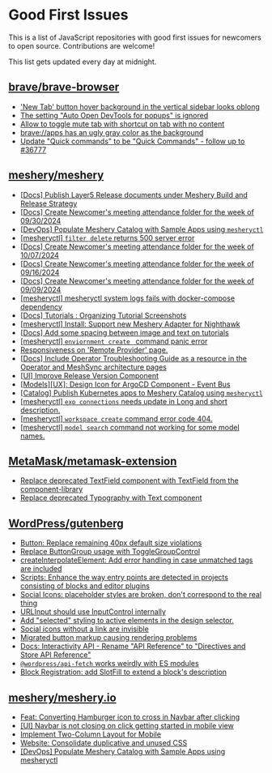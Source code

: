 # Good First Issues

This is a list of JavaScript repositories with good first issues for newcomers to open source. Contributions are welcome!

This list gets updated every day at midnight.

## [brave/brave-browser](https://github.com/brave/brave-browser)

- ['New Tab' button hover background in the vertical sidebar looks oblong](https://github.com/brave/brave-browser/issues/40323)
- [The setting "Auto Open DevTools for popups" is ignored](https://github.com/brave/brave-browser/issues/39597)
- [Allow to toggle mute tab with shortcut on tab with no content](https://github.com/brave/brave-browser/issues/40016)
- [brave://apps has an ugly gray color as the background](https://github.com/brave/brave-browser/issues/25736)
- [Update "Quick commands" to be "Quick Commands" - follow up to #36777](https://github.com/brave/brave-browser/issues/36845)

## [meshery/meshery](https://github.com/meshery/meshery)

- [[Docs] Publish Layer5 Release documents under Meshery Build and Release Strategy](https://github.com/meshery/meshery/issues/12021)
- [[Docs] Create Newcomer's meeting attendance folder for the week of 09/30/2024](https://github.com/meshery/meshery/issues/12011)
- [[DevOps] Populate Meshery Catalog with Sample Apps using `mesheryctl`](https://github.com/meshery/meshery/issues/10458)
- [[mesheryctl] `filter delete` returns 500 server error](https://github.com/meshery/meshery/issues/11318)
- [[Docs] Create Newcomer's meeting attendance folder for the week of 10/07/2024](https://github.com/meshery/meshery/issues/12012)
- [[Docs] Create Newcomer's meeting attendance folder for the week of 09/16/2024](https://github.com/meshery/meshery/issues/12009)
- [[Docs] Create Newcomer's meeting attendance folder for the week of 09/09/2024](https://github.com/meshery/meshery/issues/11929)
- [[mesheryctl] mesheryctl system logs fails with docker-compose dependency](https://github.com/meshery/meshery/issues/10777)
- [[Docs] Tutorials : Organizing Tutorial Screenshots](https://github.com/meshery/meshery/issues/11805)
- [[mesheryctl] Install: Support new Meshery Adapter for Nighthawk](https://github.com/meshery/meshery/issues/10371)
- [[Docs] Add some spacing between image and text on tutorials](https://github.com/meshery/meshery/issues/11783)
- [[mesheryctl] `enviornment create ` command panic error](https://github.com/meshery/meshery/issues/11314)
- [Responsiveness on 'Remote Provider' page.](https://github.com/meshery/meshery/issues/10743)
- [[Docs] Include Operator Troubleshooting Guide as a resource in the Operator and MeshSync architecture pages](https://github.com/meshery/meshery/issues/11430)
- [[UI] Improve Release Version Component](https://github.com/meshery/meshery/issues/9569)
- [[Models][UX]: Design Icon for ArgoCD Component - Event Bus](https://github.com/meshery/meshery/issues/10297)
- [[Catalog] Publish Kubernetes apps to Meshery Catalog using `mesheryctl`](https://github.com/meshery/meshery/issues/10444)
- [[mesheryctl] `exp connections` needs update in Long and short description.](https://github.com/meshery/meshery/issues/11311)
- [[mesheryctl] `workspace create` command error code 404.](https://github.com/meshery/meshery/issues/11312)
- [[mesheryctl] `model search` command not working for some model names.](https://github.com/meshery/meshery/issues/11319)

## [MetaMask/metamask-extension](https://github.com/MetaMask/metamask-extension)

- [Replace deprecated TextField component with TextField from the component-library](https://github.com/MetaMask/metamask-extension/issues/20483)
- [Replace deprecated Typography with Text component](https://github.com/MetaMask/metamask-extension/issues/17670)

## [WordPress/gutenberg](https://github.com/WordPress/gutenberg)

- [Button: Replace remaining 40px default size violations](https://github.com/WordPress/gutenberg/issues/65018)
- [Replace ButtonGroup usage with ToggleGroupControl](https://github.com/WordPress/gutenberg/issues/65339)
- [createInterpolateElement: Add error handling in case unmatched tags are included](https://github.com/WordPress/gutenberg/issues/60843)
- [Scripts: Enhance the way entry points are detected in projects consisting of blocks and editor plugins](https://github.com/WordPress/gutenberg/issues/55936)
- [Social Icons: placeholder styles are broken, don't correspond to the real thing](https://github.com/WordPress/gutenberg/issues/55296)
- [URLInput should use InputControl internally](https://github.com/WordPress/gutenberg/issues/64709)
- [Add "selected" styling to active elements in the design selector.](https://github.com/WordPress/gutenberg/issues/65127)
- [Social icons without a link are invisible](https://github.com/WordPress/gutenberg/issues/55543)
- [Migrated button markup causing rendering problems](https://github.com/WordPress/gutenberg/issues/28957)
- [Docs: Interactivity API - Rename "API Reference" to "Directives and Store API Reference"](https://github.com/WordPress/gutenberg/issues/61207)
- [`@wordpress/api-fetch` works weirdly with ES modules](https://github.com/WordPress/gutenberg/issues/59087)
- [Block Registration: add SlotFill to extend a block's description](https://github.com/WordPress/gutenberg/issues/49887)

## [meshery/meshery.io](https://github.com/meshery/meshery.io)

- [Feat: Converting Hamburger icon to cross in Navbar after clicking](https://github.com/meshery/meshery.io/issues/1894)
- [[UI] Navbar is not closing on click getting started in mobile view](https://github.com/meshery/meshery.io/issues/1888)
- [Implement Two-Column Layout for Mobile](https://github.com/meshery/meshery.io/issues/1827)
- [Website: Consolidate duplicative and unused CSS](https://github.com/meshery/meshery.io/issues/896)
- [[DevOps] Populate Meshery Catalog with Sample Apps using mesheryctl](https://github.com/meshery/meshery.io/issues/1650)

